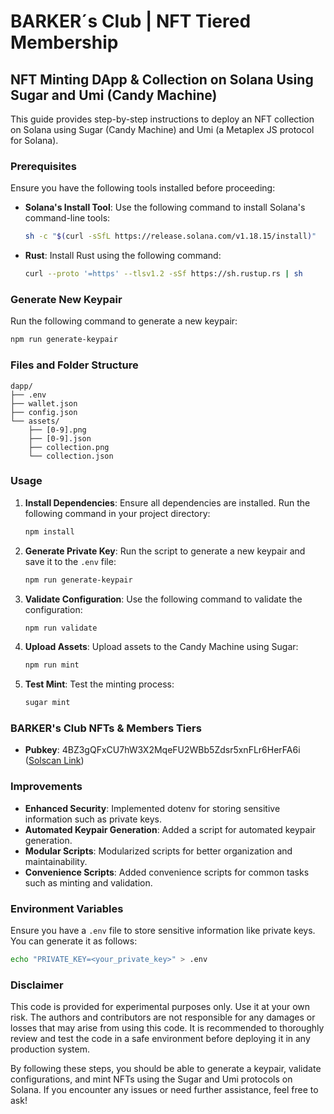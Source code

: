 # BARKER´s Club | NFT Tiered Membership

## NFT Minting DApp & Collection on Solana Using Sugar and Umi (Candy Machine)

This guide provides step-by-step instructions to deploy an NFT collection on Solana using Sugar (Candy Machine) and Umi (a Metaplex JS protocol for Solana).

### Prerequisites

Ensure you have the following tools installed before proceeding:

- **Solana's Install Tool**: Use the following command to install Solana's command-line tools:
  ```sh
  sh -c "$(curl -sSfL https://release.solana.com/v1.18.15/install)"
  ```

- **Rust**: Install Rust using the following command:
  ```sh
  curl --proto '=https' --tlsv1.2 -sSf https://sh.rustup.rs | sh
  ```

### Generate New Keypair

Run the following command to generate a new keypair:
```sh
npm run generate-keypair
```

### Files and Folder Structure

```
dapp/
├── .env
├── wallet.json
├── config.json
└── assets/
    ├── [0-9].png
    ├── [0-9].json
    ├── collection.png
    └── collection.json
```

### Usage

1. **Install Dependencies**: Ensure all dependencies are installed. Run the following command in your project directory:
   ```sh
   npm install
   ```

2. **Generate Private Key**: Run the script to generate a new keypair and save it to the `.env` file:
   ```sh
   npm run generate-keypair
   ```

3. **Validate Configuration**: Use the following command to validate the configuration:
   ```sh
   npm run validate
   ```

4. **Upload Assets**: Upload assets to the Candy Machine using Sugar:
   ```sh
   npm run mint
   ```

5. **Test Mint**: Test the minting process:
   ```sh
   sugar mint
   ```

### BARKER's Club NFTs & Members Tiers

- **Pubkey**: 4BZ3gQFxCU7hW3X2MqeFU2WBb5Zdsr5xnFLr6HerFA6i ([Solscan Link](https://solscan.io/account/4BZ3gQFxCU7hW3X2MqeFU2WBb5Zdsr5xnFLr6HerFA6i))

### Improvements

- **Enhanced Security**: Implemented dotenv for storing sensitive information such as private keys.
- **Automated Keypair Generation**: Added a script for automated keypair generation.
- **Modular Scripts**: Modularized scripts for better organization and maintainability.
- **Convenience Scripts**: Added convenience scripts for common tasks such as minting and validation.

### Environment Variables

Ensure you have a `.env` file to store sensitive information like private keys. You can generate it as follows:

```sh
echo "PRIVATE_KEY=<your_private_key>" > .env
```

### Disclaimer

This code is provided for experimental purposes only. Use it at your own risk. The authors and contributors are not responsible for any damages or losses that may arise from using this code. It is recommended to thoroughly review and test the code in a safe environment before deploying it in any production system.

By following these steps, you should be able to generate a keypair, validate configurations, and mint NFTs using the Sugar and Umi protocols on Solana. If you encounter any issues or need further assistance, feel free to ask!